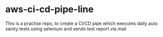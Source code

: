 # aws-ci-cd-pipe-line
This is a practise repo, to create a CI/CD pipe which executes daily auto sanity tests using selenium and sends test report via mail
